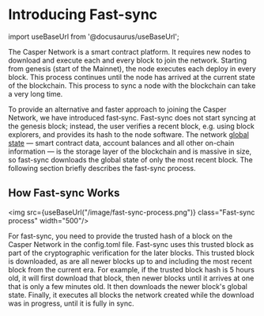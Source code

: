 # Introducing Fast-sync

import useBaseUrl from '@docusaurus/useBaseUrl';

The Casper Network is a smart contract platform. It requires new nodes to download and execute each and every block to join the network. Starting from genesis (start of the Mainnet), the node executes each deploy in every block. This process continues until the node has arrived at the current state of the blockchain. This process to sync a node with the blockchain can take a very long time.

To provide an alternative and faster approach to joining the Casper Network, we have introduced fast‑sync. Fast-sync does not start syncing at the genesis block; instead, the user verifies a recent block, e.g. using block explorers, and provides its hash to the node software. The network [global state](/design/casper-design.md/#global-state-head) — smart contract data, account balances and all other on-chain information — is the storage layer of the blockchain and is massive in size, so fast-sync downloads the global state of only the most recent block. The following section briefly describes the fast-sync process.

## How Fast-sync Works

<img src={useBaseUrl("/image/fast-sync-process.png")} class="Fast-sync process" width="500"/>

For fast-sync, you need to provide the trusted hash of a block on the Casper Network in the config.toml file. Fast-sync uses this trusted block as part of the cryptographic verification for the later blocks. This trusted block is downloaded, as are all newer blocks up to and including the most recent block from the current era. For example, if the trusted block hash is 5 hours old, it will first download that block, then newer blocks until it arrives at one that is only a few minutes old. It then downloads the newer block's global state. Finally, it executes all blocks the network created while the download was in progress, until it is fully in sync.


